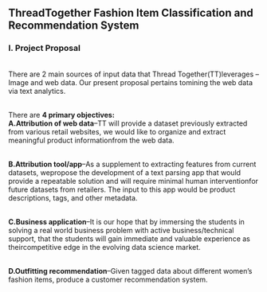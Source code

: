 ## ThreadTogether Fashion Item Classification and Recommendation System
### **I.     Project Proposal** <br>
<br>There are 2 main sources of input data that Thread Together(TT)leverages –Image and web data. Our present proposal pertains tomining the web data via text analytics.  

<br>There are **4 primary objectives:**
<br> **A.Attribution of web data**–TT will provide a dataset previously extracted from various retail websites, we would like to organize and extract meaningful product informationfrom the web data.

<br> **B.Attribution tool/app**–As a supplement to extracting features from current datasets, wepropose the development of a text parsing app that would provide a repeatable solution and will require minimal human interventionfor future datasets from retailers. The input to this app would be product descriptions, tags, and other metadata.

<br> **C.Business application**–It is our hope that by immersing the students in solving a real world business problem with active business/technical support, that the students will gain immediate and valuable experience as theircompetitive edge in the evolving data science market.

<br> **D.Outfitting recommendation**–Given tagged data about different women’s fashion items, produce a customer recommendation system.

